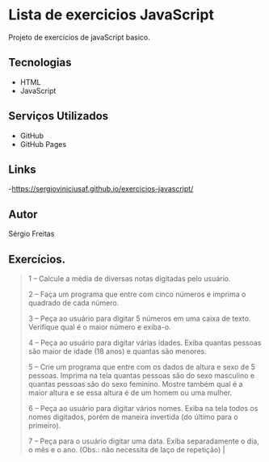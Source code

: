 # Lista de exercicios JavaScript

Projeto de exercícios de javaScript basico.

## Tecnologias

- HTML
- JavaScript

## Serviços Utilizados

- GitHub
- GitHub Pages

## Links
-https://sergioviniciusaf.github.io/exercicios-javascript/

## Autor

Sérgio Freitas

## Exercícios.


> 1 – Calcule a média de diversas notas digitadas pelo usuário.
>
> 2 – Faça um programa que entre com cinco números e imprima o quadrado de cada número.
>
> 3 – Peça ao usuário para digitar 5 números em uma caixa de texto. Verifique qual é o maior número e exiba-o.
>
> 4 – Peça ao usuário para digitar várias idades. Exiba quantas pessoas são maior de idade (18 anos) e quantas são menores.
>
> 5 – Crie um programa que entre com os dados de altura e sexo de 5 pessoas. Imprima na tela quantas pessoas são do sexo masculino e quantas pessoas são do sexo feminino.
> Mostre também qual é a maior altura e se essa altura é de um homem ou uma mulher.
>
> 6 – Peça ao usuário para digitar vários nomes. Exiba na tela todos os nomes digitados, porém de maneira invertida (do último para o primeiro).
>
> 7 – Peça para o usuário digitar uma data. Exiba separadamente o dia, o mês e o ano. (Obs.: não necessita de laço de repetição) |

